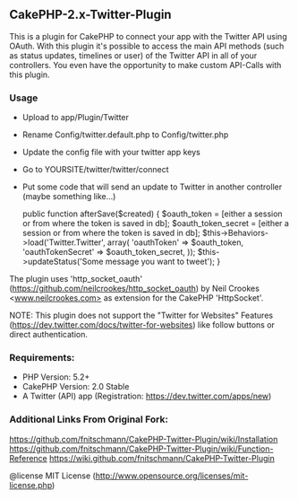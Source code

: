 ## CakePHP-2.x-Twitter-Plugin

This is a plugin for CakePHP to connect your app with the Twitter API using OAuth.
With this plugin it's possible to access the main API methods (such as status updates, timelines or user) of the Twitter API in all of your controllers. You even have the opportunity to make custom API-Calls with this plugin.

### Usage

* Upload to app/Plugin/Twitter
* Rename Config/twitter.default.php to Config/twitter.php
* Update the config file with your twitter app keys
* Go to YOURSITE/twitter/twitter/connect
* Put some code that will send an update to Twitter in another controller (maybe something like...)

	public function afterSave($created) {
		$oauth_token = [either a session or from where the token is saved in db];
		$oauth_token_secret = [either a session or from where the token is saved in db];
		$this->Behaviors->load('Twitter.Twitter', array(
			'oauthToken' => $oauth_token, 
			'oauthTokenSecret' => $oauth_token_secret,
			));
		$this->updateStatus('Some message you want to tweet');
	}

The plugin uses 'http_socket_oauth' (https://github.com/neilcrookes/http_socket_oauth) by Neil Crookes <www.neilcrookes.com> as extension for the CakePHP 'HttpSocket'. 

NOTE: This plugin does not support the "Twitter for Websites" Features (https://dev.twitter.com/docs/twitter-for-websites) like follow buttons or direct authentication.


### Requirements:

* PHP Version: 5.2+
* CakePHP Version: 2.0 Stable
* A Twitter (API) app (Registration: https://dev.twitter.com/apps/new)

### Additional Links From Original Fork:

https://github.com/fnitschmann/CakePHP-Twitter-Plugin/wiki/Installation
https://github.com/fnitschmann/CakePHP-Twitter-Plugin/wiki/Function-Reference
https://wiki.github.com/fnitschmann/CakePHP-Twitter-Plugin

@license MIT License (http://www.opensource.org/licenses/mit-license.php)
